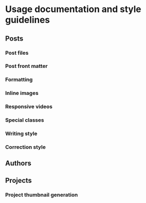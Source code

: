 ---
---

# Usage documentation and style guidelines

## Posts

### Post files

### Post front matter

### Formatting

### Inline images

### Responsive videos

### Special classes

### Writing style

### Correction style

## Authors

## Projects

### Project thumbnail generation
